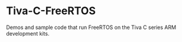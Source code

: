 # Tiva-C-FreeRTOS
Demos and sample code that run FreeRTOS on the Tiva C series ARM development kits.
